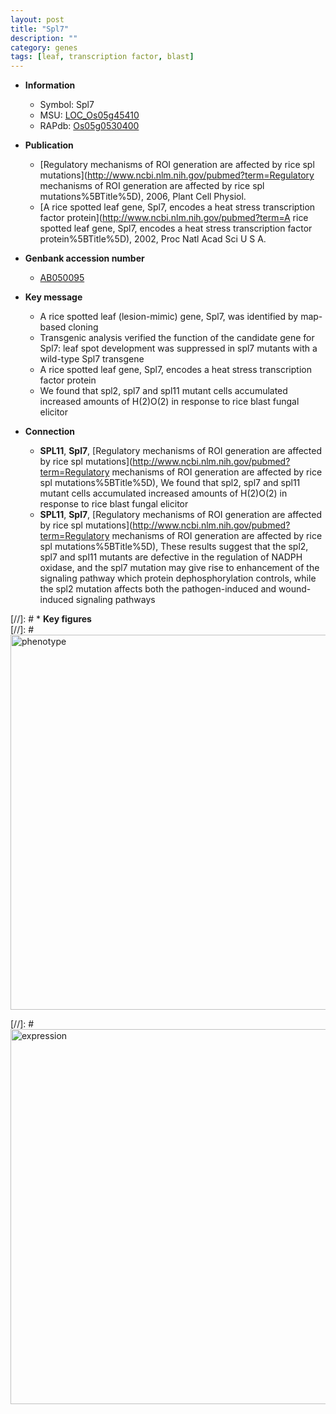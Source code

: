 ```yaml
---
layout: post
title: "Spl7"
description: ""
category: genes
tags: [leaf, transcription factor, blast]
---
```


* **Information**  
    + Symbol: Spl7  
    + MSU: [LOC_Os05g45410](http://rice.plantbiology.msu.edu/cgi-bin/ORF_infopage.cgi?orf=LOC_Os05g45410)  
    + RAPdb: [Os05g0530400](http://rapdb.dna.affrc.go.jp/viewer/gbrowse_details/irgsp1?name=Os05g0530400)  

* **Publication**  
    + [Regulatory mechanisms of ROI generation are affected by rice spl mutations](http://www.ncbi.nlm.nih.gov/pubmed?term=Regulatory mechanisms of ROI generation are affected by rice spl mutations%5BTitle%5D), 2006, Plant Cell Physiol.
    + [A rice spotted leaf gene, Spl7, encodes a heat stress transcription factor protein](http://www.ncbi.nlm.nih.gov/pubmed?term=A rice spotted leaf gene, Spl7, encodes a heat stress transcription factor protein%5BTitle%5D), 2002, Proc Natl Acad Sci U S A.

* **Genbank accession number**  
    + [AB050095](http://www.ncbi.nlm.nih.gov/nuccore/AB050095)

* **Key message**  
    + A rice spotted leaf (lesion-mimic) gene, Spl7, was identified by map-based cloning
    + Transgenic analysis verified the function of the candidate gene for Spl7: leaf spot development was suppressed in spl7 mutants with a wild-type Spl7 transgene
    + A rice spotted leaf gene, Spl7, encodes a heat stress transcription factor protein
    + We found that spl2, spl7 and spl11 mutant cells accumulated increased amounts of H(2)O(2) in response to rice blast fungal elicitor

* **Connection**  
    + __SPL11__, __Spl7__, [Regulatory mechanisms of ROI generation are affected by rice spl mutations](http://www.ncbi.nlm.nih.gov/pubmed?term=Regulatory mechanisms of ROI generation are affected by rice spl mutations%5BTitle%5D), We found that spl2, spl7 and spl11 mutant cells accumulated increased amounts of H(2)O(2) in response to rice blast fungal elicitor
    + __SPL11__, __Spl7__, [Regulatory mechanisms of ROI generation are affected by rice spl mutations](http://www.ncbi.nlm.nih.gov/pubmed?term=Regulatory mechanisms of ROI generation are affected by rice spl mutations%5BTitle%5D), These results suggest that the spl2, spl7 and spl11 mutants are defective in the regulation of NADPH oxidase, and the spl7 mutation may give rise to enhancement of the signaling pathway which protein dephosphorylation controls, while the spl2 mutation affects both the pathogen-induced and wound-induced signaling pathways

[//]: # * **Key figures**  
[//]: # <img src="http://funRiceGenes.github.io/images/Spl7.pheno.png" alt="phenotype"  style="width: 600px;"/>

[//]: # <img src="http://funRiceGenes.github.io/images/Spl7.exp.png" alt="expression"  style="width: 600px;"/>


